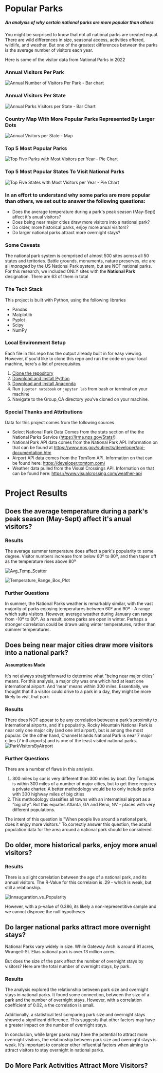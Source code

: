 # Popular Parks

##### An analysis of why certain national parks are more popular than others 

You might be surprised to know that not all national parks are created equal. There are wild differences in size, seasonal access, activities offered, wildlife, and weather. But one of the greatest differences between the parks is the average number of visitors each year. 

Here is some of the visitor data from National Parks in 2022

### Annual Visitors Per Park
![Annual Number of Visitors Per Park - Bar chart](https://github.com/JessicaRBailey/Group_CA/assets/23018536/7c9841fb-5d04-4d37-89f8-2c88720ceff6)

### Annual Visitors Per State
![Annual Parks Visitors per State - Bar Chart](https://github.com/JessicaRBailey/Group_CA/assets/23018536/6228fa24-5030-413d-8406-74a236c91533)

### Country Map With More Popular Parks Represented By Larger Dots
![Annual Visitors per State - Map](https://github.com/JessicaRBailey/Group_CA/assets/23018536/a8fcc6a8-e0bc-4d54-a216-78eb59daba58)

### Top 5 Most Popular Parks
![Top Five Parks with Most Visitors per Year - Pie Chart](https://github.com/JessicaRBailey/Group_CA/assets/23018536/f355c864-6613-4d83-9086-c18fbb55db87)

### Top 5 Most Popular States To Visit National Parks
![Top Five States with Most Visitors per Year - Pie Chart](https://github.com/JessicaRBailey/Group_CA/assets/23018536/f7a09cad-f2e1-48a8-9a3d-c301f75ecd4f)

### In an effort to understand why some parks are more popular than others, we set out to answer the following questions:

* Does the average temperature during a park's peak season (May-Sept) affect it's anual visitors?
* Does being near major cities draw more visitors into a national park?
* Do older, more historical parks, enjoy more anual visitors?
* Do larger national parks attract more overnight stays?

### Some Caveats
The national park system is comprised of almost 500 sites across all 50 states and teritories. Battle grounds, monuments, nature preserves, etc are all *managed* by the US National Park system, but are NOT national parks. For this research, we included ONLY sites with the  **National Park** designation. There are 63 of them in total

### The Tech Stack
This project is built with Python, using the following libraries
* Pandas
* Matplotlib
* Pyplot
* Scipy
* NumPy

### Local Environment Setup
Each file in this repo has the output already built in for easy viewing. However, if you'd like to clone this repo and run the code on your local machine, here's a list of prerequisites.
1. [Clone the repository](https://github.com/JessicaRBailey/Group_CA "Clone the repository") 
2. [Download and Install Python](https://www.python.org/downloads/ "Download Python")
3. [Download and Install Anaconda](https://docs.anaconda.com/free/anaconda/getting-started/index.html "Download and Install Anaconda")
4. Run `jupyter notebook` or `jupyter lab` from bash or terminal on your machine
5. Navigate to the Group_CA directory you've cloned on your machine.

### Special Thanks and Attributions
Data for this project comes from the following sources
* Select National Park Data Comes from the stats section of the the National Parks Service (https://irma.nps.gov/Stats/)
* National Park API data comes from the National Park API. Information on that can be found at https://www.nps.gov/subjects/developer/api-documentation.htm
* Airport API data comes from the TomTom API. Information on that can be found here: https://developer.tomtom.com/
* Weather data pulled from the Visual Crossings API. Information on that can be found here: https://www.visualcrossing.com/weather-api

# Project Results

## Does the average temperature during a park's peak season (May-Sept) affect it's anual visitors?

### Results
The average summer temperature does affect a park's popularity to some degree. Visitor numbers increase from below 60º to 
80º, and then taper off as the temperature rises above 80º

![Avg_Temp_Scatter](https://github.com/JessicaRBailey/Group_CA/assets/23018536/0be815bb-66ce-4012-93f8-35c27001568b)

![Temperature_Range_Box_Plot](https://github.com/JessicaRBailey/Group_CA/assets/23018536/b9b2ed65-813d-4356-bbec-6fcef40247db)

### Further Questions
In summer, the National Parks weather is remarkably similar, with the vast majority of parks enjoying temperatures between 60º and 90º - A range which suits visitors. However, average weather during January can range from -10º to 80º. As a result, some parks are open in winter. Perhaps a stronger correlation could be drawn using winter temperatures, rather than summer temperatures.

## Does being near major cities draw more visitors into a national park?

#### Assumptions Made
It's not always straightforward to determine what "being near major cities" means. For this analysis, a major city was one which had at least one international airport. And 'near' means within 300 miles. Essentially, we thought that if a visitor could drive to a park in a day, they might be more likely to visit that park.

### Results
There does NOT appear to be any correlation between a park's proximity to international airports, and it's popularity. Rocky Mountain National Park is near only one major city (and one intl airport), but is among the most popular. On the other hand, Channel Islands National Park is near 7 major cities (7 intl airports) and is one of the least visited national parks. 
![ParkVisitorsByAirport](https://github.com/JessicaRBailey/Group_CA/assets/23018536/877734ec-5183-43b7-ace7-4215d62c67f3)

### Further Questions
There are a number of flaws in this analysis.
1. 300 miles by car is very different than 300 miles by boat. Dry Tortugas is within 300 miles of a number of major cities, but to get there requires a private charter. A better methodology would be to only include parks with 300 highway miles of big cities
2. This methodology classifies all towns with an internatinal airport as a "big city". But this equates Atlanta, GA and Reno, NV - places with very different populations.

The intent of this question is "When people live around a national park, does it enjoy more visitors." To correctly answer this question, the acutal population data for the area around a national park should be considered. 

## Do older, more historical parks, enjoy more anual visitors?

### Results
There is a slight correlation between the age of a national park, and its annual visitors. The R-Value for this correlaion is .29 - which is weak, but still a relationship.

![Innauguration_vs_Popularity](https://github.com/JessicaRBailey/Group_CA/assets/23018536/2aee2a77-bdbc-48e7-aad0-f60bf20f6a3d)

However, with a p-value of 0.386, its likely a non-representitive sample and we cannot disprove the null hypotheses

## Do larger national parks attract more overnight stays?
National Parks vary widely in size. While Gateway Arch is around 91 acres, Wrangell-St. Elias national park is over 13 million acres. 

But does the size of the park affect the number of overnight stays by visitors? Here are the total number of overnight stays, by park. 

### Results
The analysis explored the relationship between park size and overnight stays in national parks. It found some connection, between the size of a park and the number of overnight stays. However, with a correlation coefficient of 0.02, a the correlation is small. 


Additionally, a statistical test comparing park size and overnight stays showed a significant difference. This suggests that other factors may have a greater impact on the number of overnight stays.


In conclusion, while larger parks may have the potential to attract more overnight visitors, the relationship between park size and overnight stays is weak. It's important to consider other influential factors when aiming to attract visitors to stay overnight in national parks.

## Do More Park Activities Attract More Visitors?
